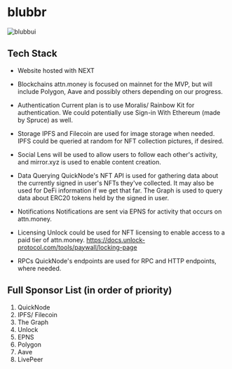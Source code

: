 # blubbr
![blubbui](https://user-images.githubusercontent.com/86300766/191803348-412224dc-d870-4656-a4ad-42f482d981ca.png)


## Tech Stack
- Website hosted with NEXT

- Blockchains
attn.money is focused on mainnet for the MVP, but will include Polygon, Aave and possibly others depending on our progress.

- Authentication
Current plan is to use Moralis/ Rainbow Kit for authentication. We could potentially use Sign-in With Ethereum (made by Spruce) as well. 

- Storage
IPFS and Filecoin are used for image storage when needed. IPFS could be queried at random for NFT collection pictures, if desired.

- Social
Lens will be used to allow users to follow each other's activity, and mirror.xyz is used to enable content creation. 

- Data Querying
QuickNode's NFT API is used for gathering data about the currently signed in user's NFTs they've collected. It may also be used for DeFi information if we get that far.
The Graph is used to query data about ERC20 tokens held by the signed in user. 

- Notifications
Notifications are sent via EPNS for activity that occurs on attn.money. 

- Licensing
Unlock could be used for NFT licensing to enable access to a paid tier of attn.money.
https://docs.unlock-protocol.com/tools/paywall/locking-page

- RPCs
QuickNode's endpoints are used for RPC and HTTP endpoints, where needed.

## Full Sponsor List (in order of priority)
1. QuickNode
2. IPFS/ Filecoin
3. The Graph
4. Unlock
5. EPNS
6. Polygon
7. Aave
8. LivePeer
